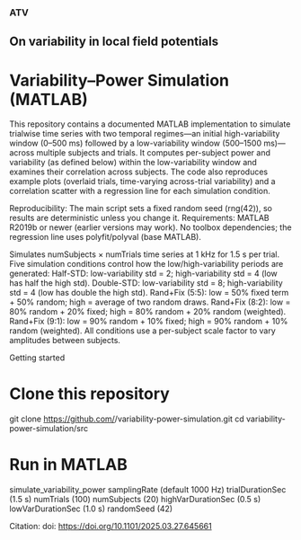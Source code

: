 ### ATV
## On variability in local field potentials

# Variability–Power Simulation (MATLAB)

This repository contains a documented MATLAB implementation to simulate trialwise time series with two temporal regimes—an initial high-variability window (0–500 ms) followed by a low-variability window (500–1500 ms)—across multiple subjects and trials. It computes per-subject power and variability (as defined below) within the low-variability window and examines their correlation across subjects. The code also reproduces example plots (overlaid trials, time-varying across-trial variability) and a correlation scatter with a regression line for each simulation condition.

Reproducibility: The main script sets a fixed random seed (rng(42)), so results are deterministic unless you change it.
Requirements: MATLAB R2019b or newer (earlier versions may work). No toolbox dependencies; the regression line uses polyfit/polyval (base MATLAB).

Simulates numSubjects × numTrials time series at 1 kHz for 1.5 s per trial.
Five simulation conditions control how the low/high-variability periods are generated:
Half-STD: low-variability std = 2; high-variability std = 4 (low has half the high std).
Double-STD: low-variability std = 8; high-variability std = 4 (low has double the high std).
Rand+Fix (5:5): low = 50% fixed term + 50% random; high = average of two random draws.
Rand+Fix (8:2): low = 80% random + 20% fixed; high = 80% random + 20% random (weighted).
Rand+Fix (9:1): low = 90% random + 10% fixed; high = 90% random + 10% random (weighted).
All conditions use a per-subject scale factor to vary amplitudes between subjects.

Getting started
# Clone this repository
git clone https://github.com/<your-username>/variability-power-simulation.git
cd variability-power-simulation/src

# Run in MATLAB
simulate_variability_power
samplingRate (default 1000 Hz)
trialDurationSec (1.5 s)
numTrials (100)
numSubjects (20)
highVarDurationSec (0.5 s)
lowVarDurationSec (1.0 s)
randomSeed (42)

Citation:
doi: https://doi.org/10.1101/2025.03.27.645661
